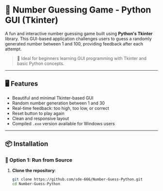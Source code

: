 # 🎯 Number Guessing Game - Python GUI (Tkinter)

A fun and interactive number guessing game built using **Python's Tkinter** library. This GUI-based application challenges users to guess a randomly generated number between 1 and 100, providing feedback after each attempt.

> 🧩 Ideal for beginners learning GUI programming with Tkinter and basic Python concepts.

---

## 🖥️ Features

- Beautiful and minimal Tkinter-based GUI
- Random number generation between 1 and 30
- Real-time feedback: too high, too low, or correct
- Reset button to play again
- Clean and responsive layout
- Compiled `.exe` version available for Windows users

---

## 📦 Installation

### 🔹 Option 1: Run from Source

1. **Clone the repository**:
   ```bash
   git clone https://github.com/sde-666/Number-Guess-Python.git
   cd Number-Guess-Python
